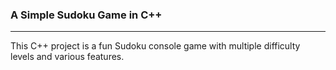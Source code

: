 ### A Simple Sudoku Game in C++
---
This C++ project is a fun Sudoku console game with multiple difficulty levels and various features.

